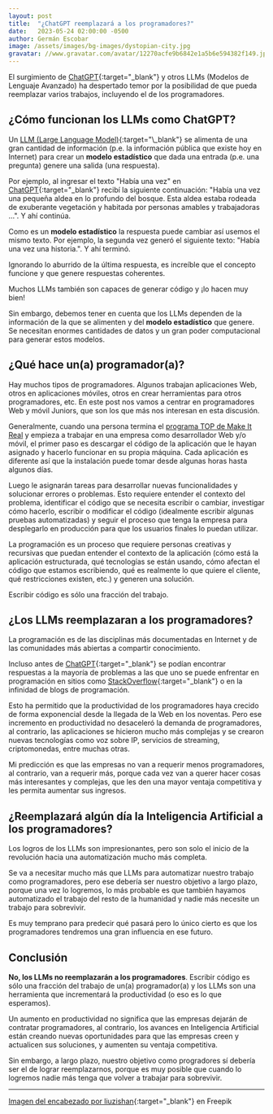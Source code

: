 ```yaml
---
layout: post
title:  "¿ChatGPT reemplazará a los programadores?"
date:   2023-05-24 02:00:00 -0500
author: Germán Escobar
image: /assets/images/bg-images/dystopian-city.jpg
gravatar: //www.gravatar.com/avatar/12270acfe9b6842e1a5b6e594382f149.jpg?s=80
---
```


El surgimiento de [ChatGPT](https://openai.com/product/chatgpt){:target="\_blank"} y otros LLMs (Modelos de Lenguaje Avanzado) ha despertado temor por la posibilidad de que pueda reemplazar varios trabajos, incluyendo el de los programadores.<!-- more -->

## ¿Cómo funcionan los LLMs como ChatGPT?

Un [LLM (Large Language Model)](https://es.wikipedia.org/wiki/LLM_(modelo_grande_de_lenguaje)){:target="\_blank"} se alimenta de una gran cantidad de información (p.e. la información pública que existe hoy en Internet) para crear un **modelo estadístico** que dada una entrada (p.e. una pregunta) genere una salida (una respuesta).

Por ejemplo, al ingresar el texto "Había una vez" en [ChatGPT](https://openai.com/product/chatgpt){:target="\_blank"} recibí la siguiente continuación: "Había una vez una pequeña aldea en lo profundo del bosque. Esta aldea estaba rodeada de exuberante vegetación y habitada por personas amables y trabajadoras …".  Y ahí continúa.

Como es un **modelo estadístico** la respuesta puede cambiar así usemos el mismo texto. Por ejemplo, la segunda vez generó el siguiente texto: "Había una vez una historia.". Y ahí terminó.

Ignorando lo aburrido de la última respuesta, es increíble que el concepto funcione y que genere respuestas coherentes.

Muchos LLMs también son capaces de generar código y ¡lo hacen muy bien!

Sin embargo, debemos tener en cuenta que los LLMs dependen de la información de la que se alimenten y del **modelo estadístico** que genere. Se necesitan enormes cantidades de datos y un gran poder computacional para generar estos modelos.

## ¿Qué hace un(a) programador(a)?

Hay muchos tipos de programadores. Algunos trabajan aplicaciones Web, otros en aplicaciones móviles, otros en crear herramientas para otros programadores, etc. En este post nos vamos a centrar en programadores Web y móvil Juniors, que son los que más nos interesan en esta discusión.

Generalmente, cuando una persona termina el [programa TOP de Make It Real](http://makeitreal.camp/?utm_source=blog&utm_medium=web&utm_campaign=inbound&utm_content=chatgpt-reemplazara-programadores) y empieza a trabajar en una empresa como desarrollador Web y/o móvil, el primer paso es descargar el código de la aplicación que le hayan asignado y hacerlo funcionar en su propia máquina. Cada aplicación es diferente así que la instalación puede tomar desde algunas horas hasta algunos días.

Luego le asignarán tareas para desarrollar nuevas funcionalidades y solucionar errores o problemas. Esto requiere entender el contexto del problema, identificar el código que se necesita escribir o cambiar, investigar cómo hacerlo, escribir o modificar el código (idealmente escribir algunas pruebas automatizadas) y seguir el proceso que tenga la empresa para desplegarlo en producción para que los usuarios finales lo puedan utilizar.

La programación es un proceso que requiere personas creativas y recursivas que puedan entender el contexto de la aplicación (cómo está la aplicación estructurada, qué tecnologías se están usando, cómo afectan el código que estamos escribiendo, qué es realmente lo que quiere el cliente, qué restricciones existen, etc.) y generen una solución.

Escribir código es sólo una fracción del trabajo.

## ¿Los LLMs reemplazaran a los programadores?

La programación es de las disciplinas más documentadas en Internet y de las comunidades más abiertas a compartir conocimiento.

Incluso antes de [ChatGPT](https://openai.com/product/chatgpt){:target="\_blank"} se podían encontrar respuestas a la mayoría de problemas a las que uno se puede enfrentar en programación en sitios como [StackOverflow](https://stackoverflow.com/){:target="\_blank"} o en la infinidad de blogs de programación.

Esto ha permitido que la productividad de los programadores haya crecido de forma exponencial desde la llegada de la Web en los noventas. Pero ese incremento en productividad no desaceleró la demanda de programadores, al contrario, las aplicaciones se hicieron mucho más complejas y se crearon nuevas tecnologías como voz sobre IP, servicios de streaming, criptomonedas, entre muchas otras.

Mi predicción es que las empresas no van a requerir menos programadores, al contrario, van a requerir más, porque cada vez van a querer hacer cosas más interesantes y complejas, que les den una mayor ventaja competitiva y les permita aumentar sus ingresos.

## ¿Reemplazará algún día la Inteligencia Artificial a los programadores?

Los logros de los LLMs son impresionantes, pero son solo el inicio de la revolución hacia una automatización mucho más completa. 

Se va a necesitar mucho más que LLMs para automatizar nuestro trabajo como programadores, pero ese debería ser nuestro objetivo a largo plazo, porque una vez lo logremos, lo más probable es que también hayamos automatizado el trabajo del resto de la humanidad y nadie más necesite un trabajo para sobrevivir.

Es muy temprano para predecir qué pasará pero lo único cierto es que los programadores tendremos una gran influencia en ese futuro.

## Conclusión

**No, los LLMs no reemplazarán a los programadores**. Escribir código es sólo una fracción del trabajo de un(a) programador(a) y los LLMs son una herramienta que incrementará la productividad (o eso es lo que esperamos).

Un aumento en productividad no significa que las empresas dejarán de contratar programadores, al contrario, los avances en Inteligencia Artificial están creando nuevas oportunidades para que las empresas creen y actualicen sus soluciones, y aumenten su ventaja competitiva.

Sin embargo, a largo plazo, nuestro objetivo como progradores sí debería ser el de lograr reemplazarnos, porque es muy posible que cuando lo logremos nadie más tenga que volver a trabajar para sobrevivir.

---

[Imagen del encabezado por liuzishan](https://www.freepik.com/free-photo/multi-dimensional-urban-space-exotic-concepts-digital-painting_14541132.htm#query=dystopian%20city&position=1&from_view=keyword&track=ais){:target="\_blank"} en Freepik